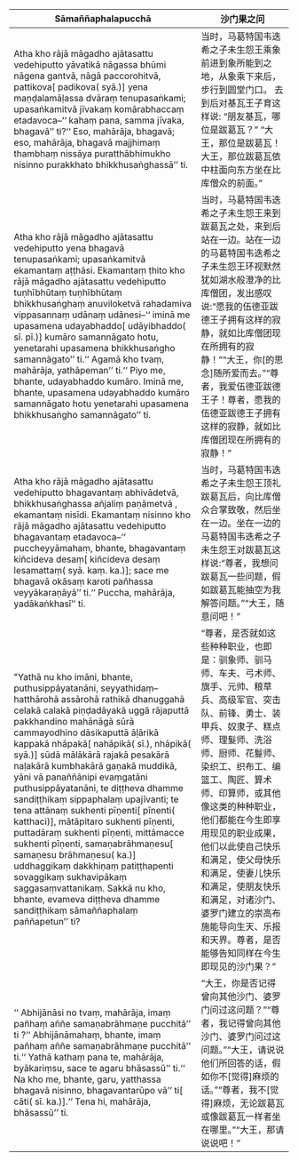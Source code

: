 Sāmaññaphalapucchā|沙门果之问
--------- | -------------
Atha kho rājā māgadho ajātasattu vedehiputto yāvatikā nāgassa bhūmi nāgena gantvā, nāgā paccorohitvā, pattikova[ padikova( syā.)] yena maṇḍalamāḷassa dvāraṃ tenupasaṅkami; upasaṅkamitvā jīvakaṃ komārabhaccaṃ etadavoca–‘‘ kahaṃ pana, samma jīvaka, bhagavā’’ ti?‘‘ Eso, mahārāja, bhagavā; eso, mahārāja, bhagavā majjhimaṃ thambhaṃ nissāya puratthābhimukho nisinno purakkhato bhikkhusaṅghassā’’ ti.|当时，马葛特国韦迭希之子未生怨王乘象前进到象所能到之地，从象乘下来后，步行到圆堂门口。 去到后对基瓦王子育这样说: “朋友基瓦，哪位是跋葛瓦？” “大王，那位是跋葛瓦！ 大王，那位跋葛瓦依中柱面向东方坐在比库僧众的前面。”
Atha kho rājā māgadho ajātasattu vedehiputto yena bhagavā tenupasaṅkami; upasaṅkamitvā ekamantaṃ aṭṭhāsi. Ekamantaṃ ṭhito kho rājā māgadho ajātasattu vedehiputto tuṇhībhūtaṃ tuṇhībhūtaṃ bhikkhusaṅghaṃ anuviloketvā rahadamiva vippasannaṃ udānaṃ udānesi–‘‘ iminā me upasamena udayabhaddo[ udāyibhaddo( sī. pī.)] kumāro samannāgato hotu, yenetarahi upasamena bhikkhusaṅgho samannāgato’’ ti.‘‘ Agamā kho tvaṃ, mahārāja, yathāpeman’’ ti.‘‘ Piyo me, bhante, udayabhaddo kumāro. Iminā me, bhante, upasamena udayabhaddo kumāro samannāgato hotu yenetarahi upasamena bhikkhusaṅgho samannāgato’’ ti.|当时，马葛特国韦迭希之子未生怨王来到跋葛瓦之处，来到后站在一边。站在一边的马葛特国韦迭希之子未生怨王环视默然犹如湖水般澄净的比库僧团，发出感叹说:“愿我的伍德亚跋德王子拥有这样的寂静，就如比库僧团现在所拥有的寂静！”“大王，你[的思念]随所爱而去。”“尊者，我爱伍德亚跋德王子！尊者，愿我的伍德亚跋德王子拥有这样的寂静，就如比库僧团现在所拥有的寂静！”
Atha kho rājā māgadho ajātasattu vedehiputto bhagavantaṃ abhivādetvā, bhikkhusaṅghassa añjaliṃ paṇāmetvā , ekamantaṃ nisīdi. Ekamantaṃ nisinno kho rājā māgadho ajātasattu vedehiputto bhagavantaṃ etadavoca–‘‘ puccheyyāmahaṃ, bhante, bhagavantaṃ kiñcideva desaṃ[ kiñcideva desaṃ lesamattaṃ( syā. kaṃ. ka.)]; sace me bhagavā okāsaṃ karoti pañhassa veyyākaraṇāyā’’ ti.‘‘ Puccha, mahārāja, yadākaṅkhasī’’ ti.|当时，马葛特国韦迭希之子未生怨王顶礼跋葛瓦后，向比库僧众合掌致敬，然后坐在一边。坐在一边的马葛特国韦迭希之子未生怨王对跋葛瓦这样说:“尊者，我想问跋葛瓦一些问题，假如跋葛瓦能抽空为我解答问题。”“大王，随意问吧！”
"Yathā nu kho imāni, bhante, puthusippāyatanāni, seyyathidaṃ– hatthārohā assārohā rathikā dhanuggahā celakā calakā piṇḍadāyakā uggā rājaputtā pakkhandino mahānāgā sūrā cammayodhino dāsikaputtā āḷārikā kappakā nhāpakā[ nahāpikā( sī.), nhāpikā( syā.)] sūdā mālākārā rajakā pesakārā naḷakārā kumbhakārā gaṇakā muddikā, yāni vā panaññānipi evaṃgatāni puthusippāyatanāni, te diṭṭheva dhamme sandiṭṭhikaṃ sippaphalaṃ upajīvanti; te tena attānaṃ sukhenti pīṇenti[ pīnenti( katthaci)], mātāpitaro sukhenti pīṇenti, puttadāraṃ sukhenti pīṇenti, mittāmacce sukhenti pīṇenti, samaṇabrāhmaṇesu[ samaṇesu brāhmaṇesu( ka.)] uddhaggikaṃ dakkhiṇaṃ patiṭṭhapenti sovaggikaṃ sukhavipākaṃ saggasaṃvattanikaṃ. Sakkā nu kho, bhante, evameva diṭṭheva dhamme sandiṭṭhikaṃ sāmaññaphalaṃ paññapetun’’ ti?|“尊者，是否就如这些种种职业，也即是：驯象师、驯马师、车夫、弓术师、旗手、元帅、粮草兵、高级军官、突击队、前锋、勇士、装甲兵、奴隶子、糕点师、理髮师、洗浴师、厨师、花鬘师、染织工、织布工、编篮工、陶匠、算术师、印算师，或其他像这类的种种职业，他们都能在今生即享用现见的职业成果，他们以此使自己快乐和满足，使父母快乐和满足，使妻儿快乐和满足，使朋友快乐和满足，对诸沙门、婆罗门建立的崇高布施能导向生天、乐报和天界。尊者，是否能够告知同样在今生即现见的沙门果？”
‘‘ Abhijānāsi no tvaṃ, mahārāja, imaṃ pañhaṃ aññe samaṇabrāhmaṇe pucchitā’’ ti ?‘‘ Abhijānāmahaṃ, bhante, imaṃ pañhaṃ aññe samaṇabrāhmaṇe pucchitā’’ ti.‘‘ Yathā kathaṃ pana te, mahārāja, byākariṃsu, sace te agaru bhāsassū’’ ti.‘‘ Na kho me, bhante, garu, yatthassa bhagavā nisinno, bhagavantarūpo vā’’ ti[ cāti( sī. ka.)].‘‘ Tena hi, mahārāja, bhāsassū’’ ti.|“大王，你是否记得曾向其他沙门、婆罗门问过这问题？”“尊者，我记得曾向其他沙门、婆罗门问过这问题。”“大王，请说说他们所回答的话，假如你不[觉得]麻烦的话。”“尊者，我不[觉得]麻烦，无论跋葛瓦或像跋葛瓦一样者坐在哪里。”“大王，那请说说吧！”